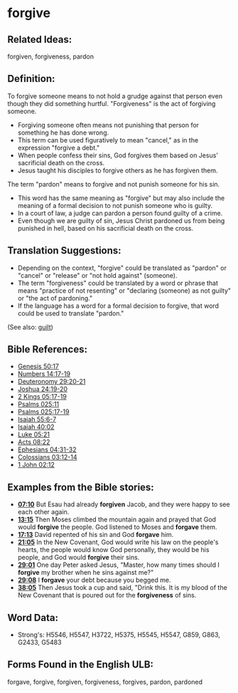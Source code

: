 # forgive

## Related Ideas:

forgiven, forgiveness, pardon

## Definition:

To forgive someone means to not hold a grudge against that person even though they did something hurtful. "Forgiveness" is the act of forgiving someone.

* Forgiving someone often means not punishing that person for something he has done wrong.
* This term can be used figuratively to mean "cancel," as in the expression "forgive a debt."
* When people confess their sins, God forgives them based on Jesus' sacrificial death on the cross.
* Jesus taught his disciples to forgive others as he has forgiven them.

The term "pardon" means to forgive and not punish someone for his sin.

* This word has the same meaning as "forgive" but may also include the meaning of a formal decision to not punish someone who is guilty.
* In a court of law, a judge can pardon a person found guilty of a crime.
* Even though we are guilty of sin, Jesus Christ pardoned us from being punished in hell, based on his sacrificial death on the cross.

## Translation Suggestions:

* Depending on the context, "forgive" could be translated as "pardon" or "cancel" or "release" or "not hold against" (someone).
* The term "forgiveness" could be translated by a word or phrase that means "practice of not resenting" or "declaring (someone) as not guilty" or "the act of pardoning."
* If the language has a word for a formal decision to forgive, that word could be used to translate "pardon."

(See also: [guilt](../kt/guilt.md))

## Bible References:

* [Genesis 50:17](rc://en/tn/help/gen/50/17)
* [Numbers 14:17-19](rc://en/tn/help/num/14/17)
* [Deuteronomy 29:20-21](rc://en/tn/help/deu/29/20)
* [Joshua 24:19-20](rc://en/tn/help/jos/24/19)
* [2 Kings 05:17-19](rc://en/tn/help/2ki/05/17)
* [Psalms 025:11](rc://en/tn/help/psa/025/011)
* [Psalms 025:17-19](rc://en/tn/help/psa/025/017)
* [Isaiah 55:6-7](rc://en/tn/help/isa/55/06)
* [Isaiah 40:02](rc://en/tn/help/isa/40/02)
* [Luke 05:21](rc://en/tn/help/luk/05/21)
* [Acts 08:22](rc://en/tn/help/act/08/22)
* [Ephesians 04:31-32](rc://en/tn/help/eph/04/31)
* [Colossians 03:12-14](rc://en/tn/help/col/03/12)
* [1 John 02:12](rc://en/tn/help/1jn/02/12)

## Examples from the Bible stories:

* __[07:10](rc://en/tn/help/obs/07/10)__ But Esau had already __forgiven__ Jacob, and they were happy to see each other again.
* __[13:15](rc://en/tn/help/obs/13/15)__ Then Moses climbed the mountain again and prayed that God would __forgive__ the people. God listened to Moses and __forgave__ them.
* __[17:13](rc://en/tn/help/obs/17/13)__ David repented of his sin and God __forgave__ him.
* __[21:05](rc://en/tn/help/obs/21/05)__ In the New Covenant, God would write his law on the people's hearts, the people would know God personally, they would be his people, and God would __forgive__ their sins.
* __[29:01](rc://en/tn/help/obs/29/01)__ One day Peter asked Jesus, "Master, how many times should I __forgive__ my brother when he sins against me?"
* __[29:08](rc://en/tn/help/obs/29/08)__ I __forgave__ your debt because you begged me.
* __[38:05](rc://en/tn/help/obs/38/05)__ Then Jesus took a cup and said, "Drink this. It is my blood of the New Covenant that is poured out for the __forgiveness__ of sins.

## Word Data:

* Strong's: H5546, H5547, H3722, H5375, H5545, H5547, G859, G863, G2433, G5483

## Forms Found in the English ULB:

forgave, forgive, forgiven, forgiveness, forgives, pardon, pardoned
